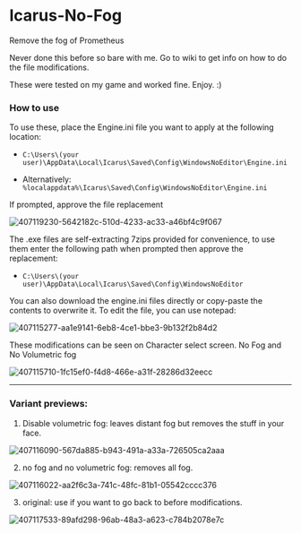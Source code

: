 # Icarus-No-Fog

Remove the fog of Prometheus

Never done this before so bare with me. Go to wiki to get info on how to do the file modifications.

These were tested on my game and worked fine. Enjoy. :)

### How to use

To use these, place the Engine.ini file you want to apply at the following location:

- ```C:\Users\(your user)\AppData\Local\Icarus\Saved\Config\WindowsNoEditor\Engine.ini```

- Alternatively: ```%localappdata%\Icarus\Saved\Config\WindowsNoEditor\Engine.ini```

If prompted, approve the file replacement

![407119230-5642182c-510d-4233-ac33-a46bf4c9f067](https://github.com/user-attachments/assets/93991b6c-1944-4b8a-9407-bbb3ad12de4b)


The .exe files are self-extracting 7zips provided for convenience, to use them enter the following path when prompted then approve the replacement:
- ```C:\Users\(your user)\AppData\Local\Icarus\Saved\Config\WindowsNoEditor```

You can also download the engine.ini files directly or copy-paste the contents to overwrite it. To edit the file, you can use notepad:

![407115277-aa1e9141-6eb8-4ce1-bbe3-9b132f2b84d2](https://github.com/user-attachments/assets/0fdf3428-01d6-4140-8f08-5c8981e4d4fc)

These modifications can be seen on Character select screen. No Fog and No Volumetric fog

![407115710-1fc15ef0-f4d8-466e-a31f-28286d32eecc](https://github.com/user-attachments/assets/3e537546-522f-4af9-8702-2e29165d45cb)

----

### Variant previews:
1. Disable volumetric fog: leaves distant fog but removes the stuff in your face.

![407116090-567da885-b943-491a-a33a-726505ca2aaa](https://github.com/user-attachments/assets/84d556b0-a981-4723-b1f0-a5e5dfbb5436)

2. no fog and no volumetric fog: removes all fog.

![407116022-aa2f6c3a-741c-48fc-81b1-05542cccc376](https://github.com/user-attachments/assets/b4067ea1-8192-45d3-bebf-7316d7371846)

3. original: use if you want to go back to before modifications.

![407117533-89afd298-96ab-48a3-a623-c784b2078e7c](https://github.com/user-attachments/assets/79d43179-f1d9-478d-8e99-048096089db9)


